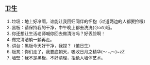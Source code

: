 ## 卫生

1. 垃圾：地上好冷啊，谁能让我回归同伴的怀抱（过道两边的人都要捡哦）
1. 黑板：请保持我的干净，中午晚上都去洗洗(⊙o⊙)哦。
1. 你还想让生活老师喊你回去做清洁吗？好丢脸啊！
1. 做完清洁躺一躺再走。
1. 讲台：黑板今天好干净，我捏？（值日生）
1. 板凳：你们走了，我要底朝天，吸收日月之精华(～﹃～)~zZ
1. 墙壁：我不是黑板，不好清理，拒绝~~人~~墙体艺术。
